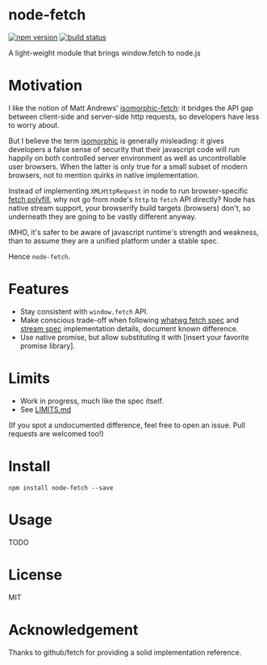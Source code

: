 
node-fetch
==========

[![npm version][npm-image]][npm-url]
[![build status][travis-image]][travis-url]

A light-weight module that brings window.fetch to node.js


# Motivation

I like the notion of Matt Andrews' [isomorphic-fetch](https://github.com/matthew-andrews/isomorphic-fetch): it bridges the API gap between client-side and server-side http requests, so developers have less to worry about.

But I believe the term [isomorphic](http://isomorphic.net/) is generally misleading: it gives developers a false sense of security that their javascript code will run happily on both controlled server environment as well as uncontrollable user browsers. When the latter is only true for a small subset of modern browsers, not to mention quirks in native implementation.

Instead of implementing `XMLHttpRequest` in node to run browser-specific [fetch polyfill](https://github.com/github/fetch), why not go from node's `http` to `fetch` API directly? Node has native stream support, your browserify build targets (browsers) don't, so underneath they are going to be vastly different anyway.

IMHO, it's safer to be aware of javascript runtime's strength and weakness, than to assume they are a unified platform under a stable spec.

Hence `node-fetch`.


# Features

- Stay consistent with `window.fetch` API.
- Make conscious trade-off when following [whatwg fetch spec](https://fetch.spec.whatwg.org/) and [stream spec](https://streams.spec.whatwg.org/) implementation details, document known difference.
- Use native promise, but allow substituting it with [insert your favorite promise library].


# Limits

- Work in progress, much like the spec itself.
- See [LIMITS.md](https://github.com/bitinn/node-fetch/blob/master/LIMITS.md)

(If you spot a undocumented difference, feel free to open an issue. Pull requests are welcomed too!)


# Install

`npm install node-fetch --save`


# Usage

TODO


# License

MIT


# Acknowledgement

Thanks to github/fetch for providing a solid implementation reference.


[npm-image]: https://img.shields.io/npm/v/node-fetch.svg?style=flat-square
[npm-url]: https://www.npmjs.com/package/node-fetch
[travis-image]: https://img.shields.io/travis/bitinn/node-fetch.svg?style=flat-square
[travis-url]: https://travis-ci.org/bitinn/node-fetch
